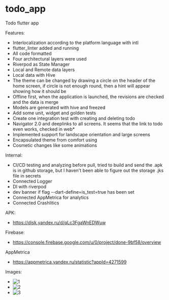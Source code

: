 # todo_app

Todo flutter app

Features:
   - Interlocalization according to the platform language with intl
   - flutter_linter added and running
   - All code formatted
   - Four architectural layers were used
   - Riverpod as State Manager
   - Local and Remote data layers
   - Local data with Hive
   - The theme can be changed by drawing a circle on the header of the home screen, if circle is not enough round, then a hint will appear showing how it should be
   - Offline first, when the application is launched, the revisions are checked and the data is merge
   - Models are generated with hive and freezed
   - Add some unit, widget and golden tests
   - Create one integration test with creating and deleting todo
   - Navigator 2.0 and deeplinks to all screens. It seems that the link to todo even works, checked in web*
   - Implemented support for landscape orientation and large screens 
   - Encapsulated theme from comfort using
   - Cosmetic changes like some animations

Internal:
   - CI/CD testing and analyzing before pull, tried to build and send the .apk is in github storage, but I haven't been able to figure out the storage .jks file in secrets
   - Connected Logger
   - DI with riverpod
   - dev banner if flag --dart-define=is_test=true has been set
   - Connected AppMetrica for analytics
   - Connected Crashlitics

APK:
   - https://disk.yandex.ru/d/qLc3FgaWnEDWuw

Firebase:
   - https://console.firebase.google.com/u/0/project/done-9bf58/overview

AppMetrica
   - https://appmetrica.yandex.ru/statistic?appId=4271599

Images:
   - ![1](https://user-images.githubusercontent.com/74249484/187086751-df9bf344-096f-4340-a143-c8dcab95a89e.png)
   - ![2](https://user-images.githubusercontent.com/74249484/187086753-42155fc1-00e3-4406-9fae-50c136501412.png)
   - ![3](https://user-images.githubusercontent.com/74249484/187086757-3951b4cd-29c8-4510-b360-27c5ce7dbc4c.png)



